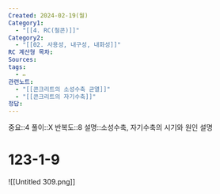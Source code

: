 ```yaml
---
Created: 2024-02-19(월)
Category1:
  - "[[4. RC(철콘)]]"
Category2:
  - "[[02. 사용성, 내구성, 내화성]]"
RC 계산형 목차: 
Sources: 
tags:
  - ✏️
관련노트:
  - "[[콘크리트의 소성수축 균열]]"
  - "[[콘크리트의 자기수축]]"
정답:
---
```

중요::4
풀이::X
반복도::8
설명::소성수축, 자기수축의 시기와 원인 설명
#  123-1-9
![[Untitled 309.png]]